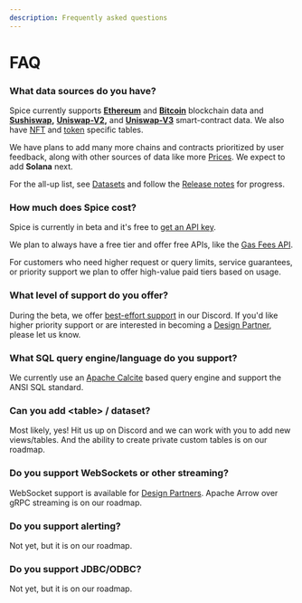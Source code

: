 ```yaml
---
description: Frequently asked questions
---
```


# FAQ

### What data sources do you have?

Spice currently supports [**Ethereum**](reference/sql-query-tables/) and [**Bitcoin**](reference/sql-query-tables/bitcoin.md) blockchain data and [**Sushiswap**](reference/sql-query-tables/ethereum/sushiswap-tables.md)**,** [**Uniswap-V2**](reference/sql-query-tables/ethereum/uniswap-v2-tables.md)**,** and [**Uniswap-V3**](reference/sql-query-tables/ethereum/uniswap-v2-tables.md) smart-contract data. We also have [NFT](reference/sql-query-tables/ethereum/nft-tables.md) and [token](reference/sql-query-tables/ethereum/token-tables.md) specific tables.

We have plans to add many more chains and contracts prioritized by user feedback, along with other sources of data like more [Prices](api/prices.md). We expect to add **Solana** next.

For the all-up list, see [Datasets](datasets.md) and follow the [Release notes](reference/release-notes.md) for progress.

### How much does Spice cost?

Spice is currently in beta and it's free to [get an API key](https://spice.xyz).

We plan to always have a free tier and offer free APIs, like the [Gas Fees API](api/ethereum/gas-fees.md).

For customers who need higher request or query limits, service guarantees, or priority support we plan to offer high-value paid tiers based on usage.

### What level of support do you offer?

During the beta, we offer [best-effort support](broken-reference/) in our Discord. If you'd like higher priority support or are interested in becoming a [Design Partner](https://www.craft.do/s/bgJFtYzSZwuFXD), please let us know.

### What SQL query engine/language do you support?

We currently use an [Apache Calcite](https://calcite.apache.org/) based query engine and support the ANSI SQL standard.

### Can you add \<table> / dataset?

Most likely, yes! Hit us up on Discord and we can work with you to add new views/tables. And the ability to create private custom tables is on our roadmap.

### Do you support WebSockets or other streaming?

WebSocket support is available for [Design Partners](https://www.craft.do/s/bgJFtYzSZwuFXD). Apache Arrow over gRPC streaming is on our roadmap.

### Do you support alerting?

Not yet, but it is on our roadmap.

### Do you support JDBC/ODBC?

Not yet, but it is on our roadmap.
